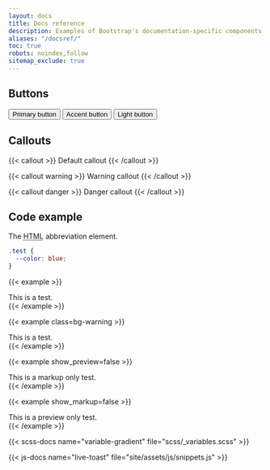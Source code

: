 ```yaml
---
layout: docs
title: Docs reference
description: Examples of Bootstrap's documentation-specific components and styles.
aliases: "/docsref/"
toc: true
robots: noindex,follow
sitemap_exclude: true
---
```


## Buttons

<button class="btn btn-bd-primary">Primary button</button>
<button class="btn btn-bd-accent">Accent button</button>
<button class="btn btn-bd-light">Light button</button>

## Callouts

{{< callout >}}
  Default callout
{{< /callout >}}

{{< callout warning >}}
  Warning callout
{{< /callout >}}

{{< callout danger >}}
  Danger callout
{{< /callout >}}

## Code example

<div class="bd-example">
  The <abbr title="HyperText Markup Language">HTML</abbr> abbreviation element.
</div>

```scss
.test {
  --color: blue;
}
```

{{< example >}}
<div class="test">This is a test.</div>
{{< /example >}}

{{< example class=bg-warning >}}
<div class="test">This is a test.</div>
{{< /example >}}

{{< example show_preview=false >}}
<div class="test">This is a markup only test.</div>
{{< /example >}}

{{< example show_markup=false >}}
<div class="test">This is a preview only test.</div>
{{< /example >}}

{{< scss-docs name="variable-gradient" file="scss/_variables.scss" >}}

{{< js-docs name="live-toast" file="site/assets/js/snippets.js" >}}
